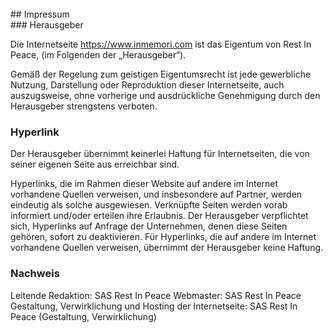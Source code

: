 <br/>  
## Impressum  
<br/>  
### Herausgeber  

Die Internetseite https://www.inmemori.com ist das Eigentum von Rest In Peace, (im Folgenden der „Herausgeber“).  

Gemäß der Regelung zum geistigen Eigentumsrecht ist jede gewerbliche Nutzung, Darstellung oder Reproduktion dieser Internetseite, auch auszugsweise, ohne vorherige und ausdrückliche Genehmigung durch den Herausgeber strengstens verboten.  

### Hyperlink  

Der Herausgeber übernimmt keinerlei Haftung für Internetseiten, die von seiner eigenen Seite aus erreichbar sind.  

Hyperlinks, die im Rahmen dieser Website auf andere im Internet vorhandene Quellen verweisen, und insbesondere auf Partner, werden eindeutig als solche ausgewiesen. Verknüpfte Seiten werden vorab informiert und/oder erteilen ihre Erlaubnis. Der Herausgeber verpflichtet sich, Hyperlinks auf Anfrage der Unternehmen, denen diese Seiten gehören, sofort zu deaktivieren. Für Hyperlinks, die auf andere im Internet vorhandene Quellen verweisen, übernimmt der Herausgeber keine Haftung.  

### Nachweis  

Leitende Redaktion: SAS Rest In Peace
Webmaster: SAS Rest In Peace
Gestaltung, Verwirklichung und Hosting der Internetseite: SAS Rest In Peace (Gestaltung, Verwirklichung)
<br/>
<br/>
